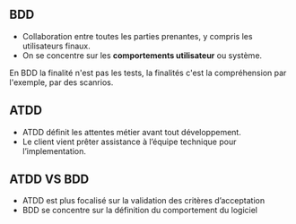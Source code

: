 
## BDD

- Collaboration entre toutes les parties prenantes, y compris les utilisateurs finaux.
- On se concentre sur les __comportements utilisateur__ ou système.

En BDD la finalité n'est pas les tests, la finalités c'est la compréhension par l'exemple, par des scanrios.

## ATDD

- ATDD définit les attentes métier avant tout développement.
- Le client vient prêter assistance à l’équipe technique pour l’implementation.


## ATDD VS BDD

- ATDD est plus focalisé sur la validation des critères d’acceptation
- BDD se concentre sur la définition du comportement du logiciel




